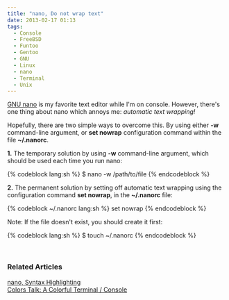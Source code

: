```yaml
---
title: "nano, Do not wrap text"
date: 2013-02-17 01:13
tags:
  - Console
  - FreeBSD
  - Funtoo
  - Gentoo
  - GNU
  - Linux
  - nano
  - Terminal
  - Unix
---
```


[GNU nano](http://www.nano-editor.org/) is my favorite text editor while I'm on console. However, there's one thing about nano which annoys me: _automatic text wrapping!_

Hopefully, there are two simple ways to overcome this. By using either __-w__ command-line argument, or __set nowrap__ configuration command within the file __~/.nanorc__.

**1.** The temporary solution by using __-w__ command-line argument, which should be used each time you run nano:

{% codeblock lang:sh %}
$ nano -w /path/to/file
{% endcodeblock %}

**2.** The permanent solution by setting off automatic text wrapping using the configuration command __set nowrap__, in the __~/.nanorc__ file:

{% codeblock ~/.nanorc lang:sh %}
set nowrap
{% endcodeblock %}

Note: If the file doesn't exist, you should create it first:

{% codeblock lang:sh %}
$ touch ~/.nanorc
{% endcodeblock %}

<!-- more -->

<br/>

### Related Articles ###

[nano, Syntax Highlighting](/blog/2013/02/17/nano-syntax-highlighting/)  
[Colors Talk: A Colorful Terminal / Console](/blog/2013/03/03/colors-talk-a-colorful-terminal-console/)

